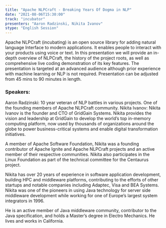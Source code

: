 ```yaml
---
title: "Apache NLPCraft - Breaking Years Of Dogma in NLP"
date: "2021-08-06T15:30:00" 
track: "incubator"
presenters: "Aaron Radzinski, Nikita Ivanov"
stype: "English Session"
---
```

Apache NLPCraft (incubating) is an open source library for adding natural language Interface to modern applications. It enables people to interact with your products using voice or text. In this presentation we will provide an in-depth overview of NLPCraft, the history of the project roots, as well as comprehensive live coding demonstration of its key features. The presentation is targeted at an advanced audience although prior experience with machine learning or NLP is not required. Presentation can be adjusted from 45 mins to 90 minutes in length.
 ### Speakers: 
 Aaron Radzinski: 10 year veteran of NLP battles in various projects. One of the founding members of Apache NLPCraft community.
Nikita Ivanov: Nikita Ivanov is the founder and CTO of GridGain Systems. Nikita provides the vision and leadership at GridGain to develop the world’s top in-memory computing platform, now used by thousands of organizations around the globe to power business-critical systems and enable digital transformation initiatives.

A member of Apache Software Foundation, Nikita was a founding contributor of Apache Ignite and Apache NLPCraft projects and an active member of their respective communities. Nikita also participates in the Linux Foundation as part of the technical committee for the Centaurus project.

Nikita has over 20 years of experience in software application development, building HPC and middleware platforms, contributing to the efforts of other startups and notable companies including Adaptec, Visa and BEA Systems. Nikita was one of the pioneers in using Java technology for server side middleware development while working for one of Europe’s largest system integrators in 1996.

He is an active member of Java middleware community, contributor to the Java specification, and holds a Master’s degree in Electro Mechanics. He lives and works in California.
